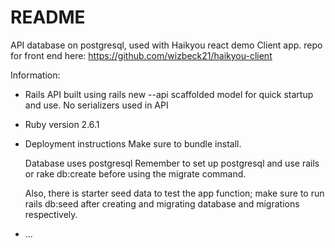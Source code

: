# README
API database on postgresql, used with Haikyou react demo Client app.
repo for front end here: 
https://github.com/wizbeck21/haikyou-client


Information:

* Rails API built using rails new --api
  scaffolded model for quick startup and use. No serializers used in API 

* Ruby version
  2.6.1

* Deployment instructions
  Make sure to bundle install.

  Database uses postgresql
  Remember to set up postgresql and use rails or rake db:create before using the migrate command.

  Also, there is starter seed data to test the app function; make sure to run rails db:seed after creating and migrating database and migrations respectively.

* ...
